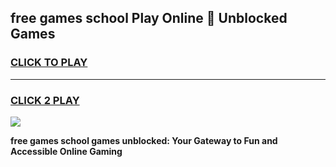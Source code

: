 
## free games school Play Online 👋 Unblocked Games
<h3>
<a href="https://news.freeplayer.one?title=free_games_school&ref=17GH">CLICK TO PLAY</a></h3>
<hr>

<h3>
<a href="https://news.freeplayer.one?title=free_games_school&ref=17GH">CLICK 2 PLAY</a>
  
</h3>

<a href="https://news.freeplayer.one?title=free_games_school&ref=17GH/"><img src="https://clearcache.store/games.png"></a>


**free games school games unblocked: Your Gateway to Fun and Accessible Online Gaming**
